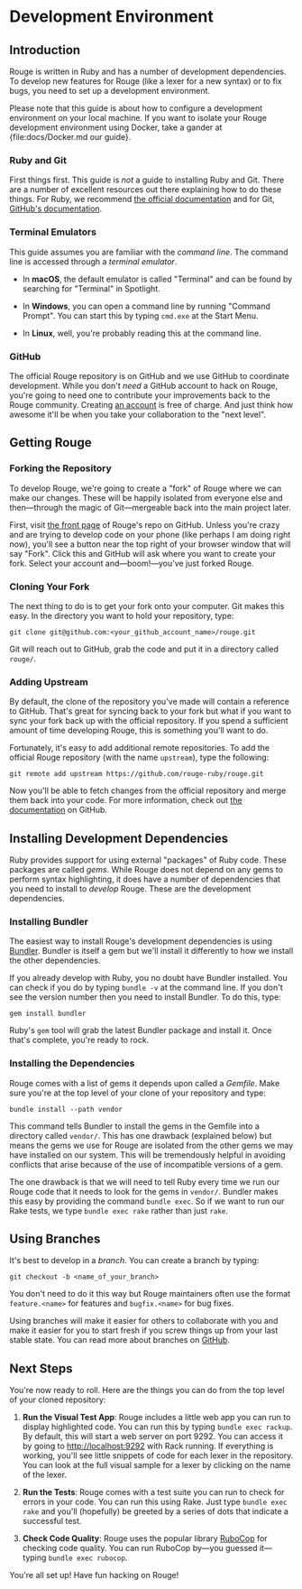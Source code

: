 <!--
# @title Development Environment
-->
# Development Environment

## Introduction

Rouge is written in Ruby and has a number of development dependencies. To
develop new features for Rouge (like a lexer for a new syntax) or to fix bugs,
you need to set up a development environment.

Please note that this guide is about how to configure a development environment
on your local machine. If you want to isolate your Rouge development environment
using Docker, take a gander at {file:docs/Docker.md our guide}.

### Ruby and Git

First things first. This guide is _not_ a guide to installing Ruby and Git.
There are a number of excellent resources out there explaining how to do these
things. For Ruby, we recommend [the official documentation][rb-inst-docs] and
for Git, [GitHub's documentation][gh-inst-docs].

[rb-inst-docs]: https://www.ruby-lang.org/en/documentation/installation/
[gh-inst-docs]: https://help.github.com/en/articles/set-up-git

### Terminal Emulators

This guide assumes you are familiar with the _command line_. The command line is
accessed through a _terminal emulator_. 

- In **macOS**, the default emulator is called "Terminal" and can be found by 
  searching for "Terminal" in Spotlight.

- In **Windows**, you can open a command line by running "Command Prompt". You
  can start this by typing `cmd.exe` at the Start Menu.

- In **Linux**, well, you're probably reading this at the command line.

### GitHub

The official Rouge repository is on GitHub and we use GitHub to coordinate
development. While you don't _need_ a GitHub account to hack on Rouge, you're
going to need one to contribute your improvements back to the Rouge community.
Creating [an account][gh-make-acc] is free of charge. And just think how awesome
it'll be when you take your collaboration to the "next level".

[gh-make-acc]: https://github.com/join

## Getting Rouge

### Forking the Repository

To develop Rouge, we're going to create a "fork" of Rouge where we can make our
changes. These will be happily isolated from everyone else and then—through the
magic of Git—mergeable back into the main project later.

First, visit [the front page][rouge-fp] of Rouge's repo on GitHub. Unless you're
crazy and are trying to develop code on your phone (like perhaps I am doing
right now), you'll see a button near the top right of your browser window that
will say "Fork". Click this and GitHub will ask where you want to create your
fork. Select your account and—boom!—you've just forked Rouge.

[rouge-fp]: https://github.com/rouge-ruby/rouge

### Cloning Your Fork

The next thing to do is to get your fork onto your computer. Git makes this
easy. In the directory you want to hold your repository, type:

```shell
git clone git@github.com:<your_github_account_name>/rouge.git
```

Git will reach out to GitHub, grab the code and put it in a directory called
`rouge/`.

### Adding Upstream

By default, the clone of the repository you've made will contain a reference to
GitHub. That's great for syncing back to your fork but what if you want to sync
your fork back up with the official repository. If you spend a sufficient amount
of time developing Rouge, this is something you'll want to do.

Fortunately, it's easy to add additional remote repositories. To add the
official Rouge repository (with the name `upstream`), type the following:

```shell
git remote add upstream https://github.com/rouge-ruby/rouge.git
```

Now you'll be able to fetch changes from the official repository and merge them
back into your code. For more information, check out [the
documentation][gh-fork-docs] on GitHub.

[gh-fork-docs]:
https://help.github.com/en/articles/configuring-a-remote-for-a-fork

## Installing Development Dependencies

Ruby provides support for using external "packages" of Ruby code. These packages
are called _gems_. While Rouge does not depend on any gems to perform syntax
highlighting, it does have a number of dependencies that you need to install to
_develop_ Rouge. These are the development dependencies.

### Installing Bundler

The easiest way to install Rouge's development dependencies is using
[Bundler][]. Bundler is itself a gem but we'll install it differently to how we
install the other dependencies.

[Bundler]: https://bundler.io/

If you already develop with Ruby, you no doubt have Bundler installed. You can
check if you do by typing `bundle -v` at the command line. If you don't see the
version number then you need to install Bundler. To do this, type:

```shell
gem install bundler
```

Ruby's `gem` tool will grab the latest Bundler package and install it. Once
that's complete, you're ready to rock.

### Installing the Dependencies

Rouge comes with a list of gems it depends upon called a _Gemfile_. Make sure
you're at the top level of your clone of your repository and type:

```shell
bundle install --path vendor
```

This command tells Bundler to install the gems in the Gemfile into a directory
called `vendor/`. This has one drawback (explained below) but means the gems we
use for Rouge are isolated from the other gems we may have installed on our
system. This will be tremendously helpful in avoiding conflicts that arise
because of the use of incompatible versions of a gem.

The one drawback is that we will need to tell Ruby every time we run our Rouge
code that it needs to look for the gems in `vendor/`. Bundler makes this easy by
providing the command `bundle exec`. So if we want to run our Rake tests, we
type `bundle exec rake` rather than just `rake`.

## Using Branches

It's best to develop in a _branch_. You can create a branch by typing:

```shell
git checkout -b <name_of_your_branch>
```

You don't need to do it this way but Rouge maintainers often use the format 
`feature.<name>` for features and `bugfix.<name>` for bug fixes.

Using branches will make it easier for others to collaborate with you and make
it easier for you to start fresh if you screw things up from your last stable
state. You can read more about branches on [GitHub][gh-branch-docs].

[gh-branch-docs]: https://help.github.com/en/articles/about-branches

## Next Steps

You're now ready to roll. Here are the things you can do from the top level of
your cloned repository:

1. **Run the Visual Test App**: Rouge includes a little web app you can run to
   display highlighted code. You can run this by typing `bundle exec rackup`. By
   default, this will start a web server on port 9292. You can access it by
   going to <http://localhost:9292> with Rack running. If everything is working,
   you'll see little snippets of code for each lexer in the repository. You can
   look at the full visual sample for a lexer by clicking on the name of the
   lexer.

2. **Run the Tests**: Rouge comes with a test suite you can run to check for
   errors in your code.  You can run this using Rake. Just type `bundle exec
   rake` and you'll (hopefully) be greeted by a series of dots that indicate a
   successful test.

3. **Check Code Quality**: Rouge uses the popular library [RuboCop][] for
   checking code quality. You can run RuboCop by—you guessed it—typing `bundle
   exec rubocop`.

   [RuboCop]: https://github.com/rubocop-hq/rubocop

You're all set up! Have fun hacking on Rouge!
